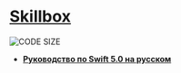 # [Skillbox](https://go.acstat.com/3ced01680e2ae408 "Skillbox")

![CODE SIZE](https://img.shields.io/github/languages/code-size/asahiocean/Skillbox.svg?colorB=121212&colorA=3838f5&style=for-the-badge)

 - **[Руководство по Swift 5.0 на русском](https://cutt.ly/AfdhZb7)**
